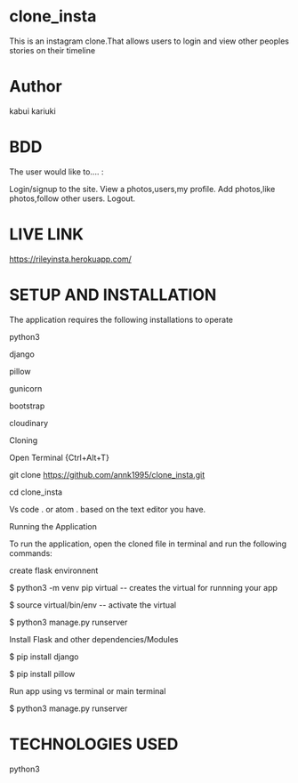 # clone_insta

This is an instagram clone.That allows users to login and view other peoples stories on their timeline
# Author
kabui kariuki
# BDD
The user would like to.... :

Login/signup to the site.
View a photos,users,my profile.
Add photos,like photos,follow other users.
Logout.

# LIVE LINK
https://rileyinsta.herokuapp.com/

# SETUP AND INSTALLATION
The application requires the following installations to operate

python3

django

pillow

gunicorn

bootstrap

cloudinary

Cloning

Open Terminal {Ctrl+Alt+T}

git clone https://github.com/annk1995/clone_insta.git

cd clone_insta

Vs code . or atom . based on the text editor you have.

Running the Application

To run the application, open the cloned file in terminal and run the following commands:

create flask environnent

 $  python3 -m venv pip virtual -- creates the virtual for runnning your app  
 
 $ source virtual/bin/env  -- activate  the virtual
 
 $ python3 manage.py runserver
 
Install Flask and other dependencies/Modules

  $ pip install django
  
  $ pip install pillow
  
Run app using vs terminal or main terminal

  $ python3 manage.py runserver
  
# TECHNOLOGIES USED
python3



